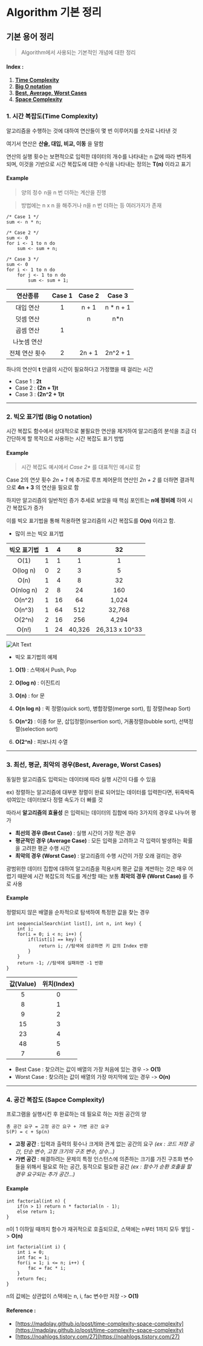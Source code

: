 Algorithm 기본 정리
====================

## 기본 용어 정리

> Algorithm에서 사용되는 기본적인 개념에 대한 정리

#### Index :
1. [__Time Complexity__](#i1)
2. [__Big O notation__](#i2)
3. [__Best, Average, Worst Cases__](#i3)
4. [__Space Complexity__](#i4)

### 1. 시간 복잡도(Time Complexity) <a name="i1"/>

알고리즘을 수행하는 것에 대하여 연산들이 몇 번 이루어지를 숫자로 나타낸 것

여기서 연산은 **산술, 대입, 비교, 이동** 을 말함

연산의 실행 횟수는 보편적으로 입력한 데이터의 개수를 나타내는 n 값에 따라 변하게 되며, 이것을 기반으로 시간 복잡도에 대한 수식을 나타내는 정의는 **T(n)** 이라고 표기

#### Example

> 양의 정수 n을 n 번 더하는 계산을 진행

> 방법에는 n x n 을 해주거나 n을 n 번 더하는 등 여러가지가 존재


```
/* Case 1 */
sum <- n * n;

/* Case 2 */
sum <- 0
for i <- 1 to n do
	sum <- sum + n;

/* Case 3 */
sum <- 0
for i <- 1 to n do
	for j <- 1 to n do
		sum <- sum + 1;
```

|연산종류|Case 1|Case 2|Case 3|
|:-------:|:------:|:------:|:------:|
|대입 연산|1|n + 1|n * n + 1|
|덧셈 연산| |n|n*n|
|곱셈 연산|1| | |
|나눗셈 연산| | | |
|전체 연산 횟수|2|2n + 1|2n^2 + 1|

하나의 연산이 **t** 만큼의 시간이 필요하다고 가정했을 때 걸리는 시간

- Case 1 : **2t**
- Case 2 : **(2n + 1)t**
- Case 3 : **(2n^2 + 1)t**

---------------------

### 2. 빅오 표기법 (Big O notation) <a name="i2"/>

시간 복잡도 함수에서 상대적으로 불필요한 연산을 제거하여 알고리즘의 분석을 조금 더 간단하게 할 목적으로 사용하는 시간 복잡도 표기 방법

#### Example

> 시간 복잡도 예시에서 _Case 2*_ 를 대표적인 예시로 함

Case 2의 연삿 횟수 _2n + 1_ 에 추가로 루프 제어문의 연산인 _2n + 2_ 를 더하면 결과적으로 **4n + 3** 의 연산을 필요로 함

하지만 알고리즘의 일반적인 증가 추세로 보았을 때 핵심 포인트는 **n에 정비례** 하여 시간 복잡도가 증가

이를 빅오 표기법을 통해 적용하면 알고리즘의 시간 복잡도를 **O(n)** 이라고 함. 

- 많이 쓰는 빅오 표기법

|빅오 표기법|1|4|8|32|
|:----:|:-----:|:-----:|:----:|:-----:|
|O(1)|1|1|1|1|
|O(log n)|0|2|3|5|
|O(n)|1|4|8|32|
|O(nlog n)|2|8|24|160|
|O(n^2)|1|16|64|1,024|
|O(n^3)|1|64|512|32,768|
|O(2^n)|2|16|256|4,294|
|O(n!)|1|24|40,326|26,313 x 10^33|

![Alt Text][big_o_complexity]

- 빅오 표기법의 예제

1. **O(1)** : 스택에서 Push, Pop

2. **O(log n)** : 이진트리

3. **O(n)** : for 문

4. **O(n log n)** : 퀵 정렬(quick sort), 병합정렬(merge sort), 힙 정렬(heap Sort)

5. **O(n^2)** : 이중 for 문, 삽입정렬(insertion sort), 거품정렬(bubble sort), 선택정렬(selection sort)

6. **O(2^n)** : 피보나치 수열

-------------------

### 3. 최선, 평균, 최악의 경우(Best, Average, Worst Cases) <a name = "i3"/>

동일한 알고리즘도 입력되는 데이터에 따라 실행 시간이 다를 수 있음

ex) 정렬하는 알고리즘에 대부분 정렬이 완료 되어있는 데이터를 입력한다면, 뒤죽박죽 섞여있는 데이터보다 정렬 속도가 더 빠를 것

따라서 **알고리즘의 효율성** 은 입력되는 데이터의 집합에 따라 3가지의 경우로 나누어 평가

- **최선의 경우 (Best Case)** : 실행 시간이 가장 적은 경우
- **평균적인 경우 (Average Case)** : 모든 입력을 고려하고 각 입력이 발생하는 확률을 고려한 평균 수행 시간
- **최악의 경우 (Worst Case)** : 알고리즘의 수행 시간이 가장 오래 걸리는 경우

광범위한 데이터 집합에 대하여 알고리즘을 적용시켜 평균 값을 계싼하는 것은 매우 어렵기 때문에 시간 복잡도의 척도를 계산할 때는 보통 **최악의 경우 (Worst Case)** 를 주로 사용

#### Example

정렬되지 않은 배열을 순차적으로 탐색하여 특정한 값을 찾는 경우

```
int sequencialSearch(int list[], int n, int key) {
	int i;
	for(i = 0; i < n; i++) {
		if(list[i] == key) {
			return i; //탐색에 성공하면 키 값의 Index 반환
		}
	}
	return -1; //탐색에 실패하면 -1 반환
}
```

|값(Value)|위치(Index)|
|:-----:|:-----:|
|5|0|
|8|1|
|9|2|
|15|3|
|23|4|
|48|5|
|7|6|

- Best Case : 찾으려는 값이 배열의 가장 처음에 있는 경우 -> **O(1)**
- Worst Case : 찾으려는 값이 배열의 가장 마지막에 있는 경우 -> **O(n)**

-----------------

### 4. 공간 복잡도 (Sapce Complexity) <a name = "i4"/>

프로그램을 실행시킨 후 완료하는 데 필요로 하는 자원 공간의 양

```
총 공간 요구 = 고정 공간 요구 + 가변 공간 요구
S(P) = c + Sp(n)
```

- **고정 공간** : 입력과 출력의 횟수나 크게와 관계 없는 공간의 요구 _(ex : 코드 저장 공간, 단순 변수, 고정 크기의 구조 변수, 상수...)_
- **가변 공간** : 해결하려는 문제의 특정 인스턴스에 의존하는 크기를 가진 구조화 변수들을 위해서 필요로 하는 공간, 동적으로 필요한 공간 _(ex : 함수가 순환 호출을 할 경우 요구되는 추가 공간...)_

#### Example

```
int factorial(int n) {
	if(n > 1) return n * factorial(n - 1);
	else return 1;
}
```

n이 1 이하일 때까지 함수가 재귀적으로 호출되므로, 스택에는 n부터 1까지 모두 쌓임 -> **O(n)**

```
int factorial(int i) {
	int i = 0;
	int fac = 1;
	for(i = 1; i <= n; i++) {
		fac = fac * i;
	}
	return fec;
}
```

n의 값에는 상관없이 스택에는 n, i, fac 변수만 저장 -> **O(1)**

#### Reference :

- [https://madplay.github.io/post/time-complexity-space-complexity](https://madplay.github.io/post/time-complexity-space-complexity)
- [https://noahlogs.tistory.com/27](https://noahlogs.tistory.com/27)

[big_o_complexity]:https://imgur.com/a/BQKjpO7.png
